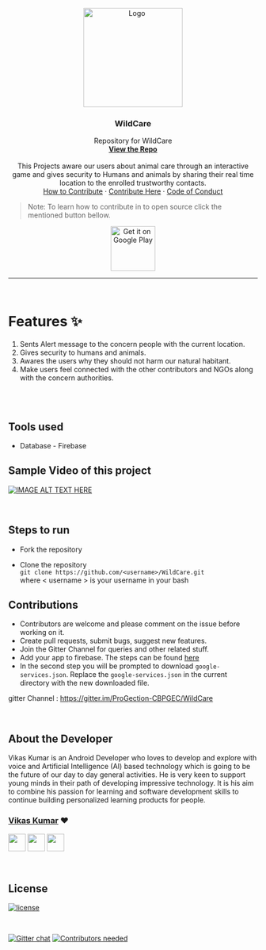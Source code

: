 
<p align="center">
  <a href=" https://www.hackerrank.com/domains/tutorials/30-days-of-code">
   <img src="https://raw.githubusercontent.com/VikasPandey121/WildCare/master/snapshots/animal-care.png" alt="Logo" height="200" width="200"></a>
  </a>

  <h3 align="center">WildCare</h3>

  <p align="center">
    Repository for WildCare
    <br />
    <a href="https://github.com/VikasPandey121/WildCare"><strong>View the Repo</strong></a>
    <br />
    <br />
    This Projects aware our users about animal care through an interactive game and gives security to Humans and animals by sharing their real time location to the enrolled trustworthy contacts.
    <br />
    <a href="https://github.com/VikasPandey121/WildCare/blob/master/CONTRIBUTING.md">How to Contribute</a>
    ·
    <a href="https://github.com/VikasPandey121/WildCare/issues">Contribute Here</a>
    ·
    <a href="https://github.com/VikasPandey121/WildCare/blob/master/CODE_OF_CONDUCT.md">Code of Conduct</a>
  </p>
</p>


> Note: To learn how to contribute in to open source click the mentioned button bellow.
<p align="center">
<a href="https://www.youtube.com/watch?v=LidH-VCDFAQ&t=36s" target="_blank">
<img src="https://raw.githubusercontent.com/VikasPandey121/WildCare/master/snapshots/YouTube-Logo.png" alt="Get it on Google Play" height="90"/></a>
</p>


<hr>

<br>


# Features ✨
1. Sents Alert message to the concern people with the current location.
2. Gives security to humans and animals.
3. Awares the users why they should not harm our natural habitant.
4. Make users feel connected with the other contributors and NGOs along with the concern authorities.


<br>

<br>


## Tools used
* Database - Firebase

## Sample Video of this project
[![IMAGE ALT TEXT HERE](https://img.youtube.com/vi/CeLp2q3Z1AI/0.jpg)](https://www.youtube.com/watch?v=CeLp2q3Z1AI)

<br>

## Steps to run

* Fork the repository

* Clone the repository  
  `git clone https://github.com/<username>/WildCare.git`   
  where \< username \> is your username in your bash


## Contributions 

* Contributors are welcome and please comment on the issue before working on it.
* Create pull requests, submit bugs, suggest new features.
* Join the Gitter Channel for queries and other related stuff.
* Add your app to firebase. The steps can be found [here](https://firebase.google.com/docs/database/android/start)
* In the second step you will be prompted to download ```google-services.json```. Replace the ```google-services.json``` in the current directory with the new downloaded file. 


gitter Channel : https://gitter.im/ProGection-CBPGEC/WildCare

<br>

## About the Developer

Vikas Kumar is an Android Developer who loves to develop and explore with voice and Artificial Intelligence (AI) based technology which is going to be the future of our day to day general activities. He is very keen to support young minds in their path of developing impressive technology. It is his aim to combine his passion for learning and software development skills to continue building personalized learning products for people.

### [Vikas Kumar](https://github.com/VikasPandey121) ❤

[<img src="https://image.flaticon.com/icons/svg/185/185964.svg" width="35" padding="10">](https://linkedin.com/in/VikasPandey121/)
[<img src="https://image.flaticon.com/icons/svg/185/185981.svg" width="35" padding="10">](https://www.facebook.com/VikasPandey827)
[<img src="https://image.flaticon.com/icons/svg/185/185985.svg" width="35" padding="10">](https://www.instagram.com/VikasPandey121/)

<br>


## License

[![license](https://img.shields.io/github/license/mashape/apistatus.svg)](#)

<br>

[![Gitter chat](https://badges.gitter.im/gitterHQ/gitter.png)](https://gitter.im/ProGection-CBPGEC/WildCare) 
[![Contributors needed](https://img.shields.io/badge/contributors-needed-yellow.svg)](#)
